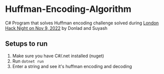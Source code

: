 # Huffman-Encoding-Algorithm
C# Program that solves Huffman encoding challenge solved during [London Hack Night on Nov 9, 2022](https://www.meetup.com/hack-london/events/289204025/) by Donlad and Suyash

## Setups to run

1. Make sure you have C#/.net installed (nuget)
2. Run ```dotnet run```
3. Enter a string and see it's huffman encoding and decoding
